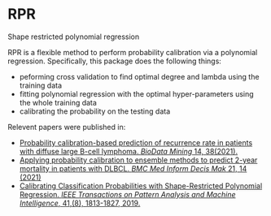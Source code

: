 # RPR
Shape restricted polynomial regression

RPR is a flexible method to perform probability calibration via a polynomial regression. Specifically, this package does the following things:
- peforming cross validation to find optimal degree and lambda using the training data
- fitting polynomial regression with the optimal hyper-parameters using the whole training data
- calibrating the probability on the testing data

Relevent papers were published in:
- [Probability calibration-based prediction of recurrence rate in patients with diffuse large B-cell lymphoma. *BioData Mining* 14, 38(2021).](https://biodatamining.biomedcentral.com/articles/10.1186/s13040-021-00272-9)
- [Applying probability calibration to ensemble methods to predict 2-year mortality in patients with DLBCL. *BMC Med Inform Decis Mak* 21, 14 (2021)](https://bmcmedinformdecismak.biomedcentral.com/articles/10.1186/s12911-020-01354-0)
- [Calibrating Classification Probabilities with Shape-Restricted Polynomial Regression. *IEEE Transactions on Pattern Analysis and Machine Intelligence*, 41,(8), 1813-1827, 2019.](https://ieeexplore.ieee.org/document/8627976)
